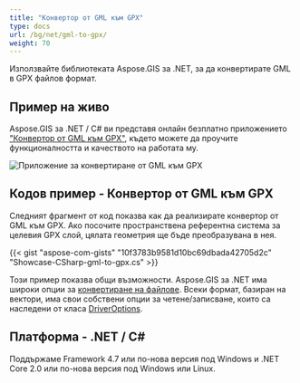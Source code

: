 ```yaml
---
title: "Конвертор от GML към GPX"
type: docs
url: /bg/net/gml-to-gpx/
weight: 70
---
```


Използвайте библиотеката Aspose.GIS за .NET, за да конвертирате GML в GPX файлов формат.

## **Пример на живо**

Aspose.GIS за .NET / C# ви представя онлайн безплатно приложението ["Конвертор от GML към GPX"](https://products.aspose.app/gis/conversion/gml-to-gpx), където можете да проучите функционалността и качеството на работата му.

![Приложение за конвертиране от GML към GPX](conversion.png)

## **Кодов пример - Конвертор от GML към GPX**

Следният фрагмент от код показва как да реализирате конвертор от GML към GPX. Ако посочите пространствена референтна система за целевия GPX слой, цялата геометрия ще бъде преобразувана в нея. 

{{< gist "aspose-com-gists" "10f3783b9581d10bc69dbada42705d2c" "Showcase-CSharp-gml-to-gpx.cs" >}}

Този пример показва общи възможности. Aspose.GIS за .NET има широки опции за [конвертиране на файлове](https://docs.aspose.com/gis/net/vector-layers/). Всеки формат, базиран на вектори, има свои собствени опции за четене/записване, които са наследени от класа [DriverOptions](https://reference.aspose.com/gis/net/aspose.gis/driveroptions).

## **Платформа - .NET / C#**

Поддържаме Framework 4.7 или по-нова версия под Windows и .NET Core 2.0 или по-нова версия под Windows или Linux.
